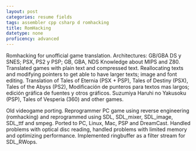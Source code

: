 ```yaml
---
layout: post
categories: resume fields
tags: assembler cpp csharp d romhacking
title: RomHacking
datetype: none
proficency: advanced
---
```


Romhacking for unofficial game translation.
Architectures: GB/GBA DS y SNES; PSX, PS2 y PSP; GB, GBA, NDS
Knowledge about MIPS and Z80.
Translated games with plain text and compressed text. Reallocating texts and modifying pointers to
get able to have larger texts; image and font editing.
Translation of Tales of Eternia (PSX + PSP), Tales of Destiny (PSX), Tales of the Abyss (PS2), 
 Modificación de punteros para textos mas largos; edición gráfica de fuentes y otros gráficos. Suzumiya Haruhi no Yakusoku (PSP), Tales of Vesperia (360) and other games.

Old videogame porting. Reprogrammer PC game using reverse engineering (romhacking) and reprogrammed using SDL, SDL_mixer, SDL_image, SDL_ttf and smpeg. Ported to PC, Linux, Mac, PSP and DreamCast.
Handled problems with optical disc reading, handled problems with limited memory and optimizing performance. Implemented ringbuffer as a filter stream for SDL_RWops.